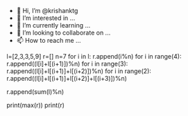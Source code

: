 - 👋 Hi, I’m @krishanktg
- 👀 I’m interested in ...
- 🌱 I’m currently learning ...
- 💞️ I’m looking to collaborate on ...
- 📫 How to reach me ...

<!---
krishanktg/krishanktg is a ✨ special ✨ repository because its `README.md` (this file) appears on your GitHub profile.
You can click the Preview link to take a look at your changes.
--->

l=[2,3,3,5,9]
r=[]
n=7
for i in l:
    r.append(i%n)
for i in range(4):
    r.append((l[i]+l[(i+1)])%n)
for i in range(3):
    r.append((l[i]+l[(i+1)]+l[(i+2)])%n)
for i in range(2):
    r.append((l[i]+l[(i+1)]+l[(i+2)]+l[(i+3)])%n)

r.append(sum(l)%n)


print(max(r))
print(r)

